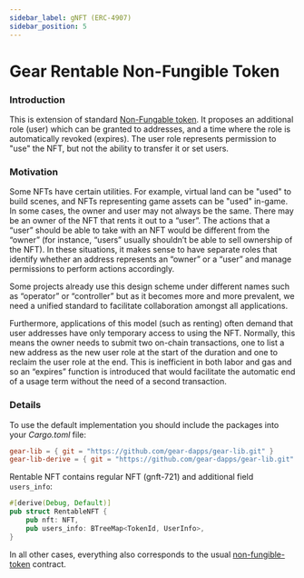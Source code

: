 ```yaml
---
sidebar_label: gNFT (ERC-4907)
sidebar_position: 5
---
```


# Gear Rentable Non-Fungible Token

### Introduction
This is extension of standard [Non-Fungable token](gnft-721.md). It proposes an additional role (user) which can be granted to addresses, and a time where the role is automatically revoked (expires). The user role represents permission to "use" the NFT, but not the ability to transfer it or set users.

### Motivation

Some NFTs have certain utilities. For example, virtual land can be "used" to build scenes, and NFTs representing game assets can be "used" in-game. In some cases, the owner and user may not always be the same. There may be an owner of the NFT that rents it out to a “user”. The actions that a “user” should be able to take with an NFT would be different from the “owner” (for instance, “users” usually shouldn’t be able to sell ownership of the NFT).  In these situations, it makes sense to have separate roles that identify whether an address represents an “owner” or a “user” and manage permissions to perform actions accordingly.

Some projects already use this design scheme under different names such as “operator” or “controller” but as it becomes more and more prevalent, we need a unified standard to facilitate collaboration amongst all applications.

Furthermore, applications of this model (such as renting) often demand that user addresses have only temporary access to using the NFT. Normally, this means the owner needs to submit two on-chain transactions, one to list a new address as the new user role at the start of the duration and one to reclaim the user role at the end. This is inefficient in both labor and gas and so an “expires” function is introduced that would facilitate the automatic end of a usage term without the need of a second transaction.


### Details
To use the default implementation you should include the packages into your *Cargo.toml* file:

```toml
gear-lib = { git = "https://github.com/gear-dapps/gear-lib.git" }
gear-lib-derive = { git = "https://github.com/gear-dapps/gear-lib.git" }
```

Rentable NFT contains regular NFT (gnft-721) and additional field  `users_info`:

```rust
#[derive(Debug, Default)]
pub struct RentableNFT {
    pub nft: NFT,
    pub users_info: BTreeMap<TokenId, UserInfo>,
}
```
In all other cases, everything also corresponds to the usual [non-fungible-token](gnft-721.md) contract.
